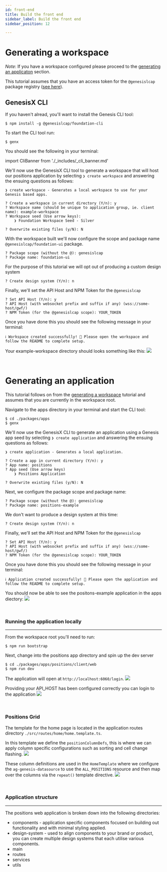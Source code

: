 ```yaml
---
id: front-end
title: Build the front end
sidebar_label: Build the front end
sidebar_position: 12

---
```

# <a name="#partOne"></a> Generating a workspace
_Note_: If you have a workspace configured please proceed to the [generating an applicaton](#partTwo) section. 

This tutorial assumes that you have an access token for the `@genesislcap` package registry ([see here](https://docs.genesis.global/secure/web-ui-reference/cli/#pre-flight-steps)).

GenesisX CLI
---

If you haven't alread, you'll want to install the Genesis CLI tool:
```
$ npm install -g @genesislcap/foundation-cli
```

To start the CLI tool run:
```
$ genx
```
You should see the following in your terminal:

import CliBanner from './_includes/_cli_banner.md'
<CliBanner />

We'll now use the GenesisX CLI tool to generate a workspace that will host our positions application by selecting `❯ create workspace` and answering the ensuing questions as follows:

```
❯ create workspace - Generates a local workspace to use for your Genesis based apps.

? Create a workspace in current directory (Y/n): y
? Workspace name (should be unique to application group, ie. client name): example-workspace
? Workspace seed (Use arrow keys):
    ❯ Foundation Workspace Seed - Silver

? Overwrite existing files (y/N): N
```

With the workspace built we'll now configure the scope and package name `@genesislcap/foundation-ui` package.

```
? Package scope (without the @): genesislcap
? Package name: foundation-ui
```

For the purpose of this tutorial we will opt out of producing a custom design system
```
? Create design system (Y/n): n
```

Finally, we'll set the API Host and NPM Token for the `@genesislcap`
<!-- TODO: what will the user set the API Host to? -->
```
? Set API Host (Y/n): y
? API Host (with websocket prefix and suffix if any) (wss://some-host/gwf/) 
? NPM Token (for the @genesislcap scope): YOUR_TOKEN
```

Once you have done this you should see the following message in your terminal:
```
ℹ Workspace created successfully! 🎉 Please open the workspace and follow the README to complete setup.
```
Your example-workspace directory should looks something like this:
![](/img/example-workspace.png)

<br>

# <a name="#partTwo"></a> Generating an application

This tutorial follows on from the [generating a workspace](#partOne) tutorial and assumes that you are currently in the workspace root.

Navigate to the apps directory in your terminal and start the CLI tool:
```
$ cd ./packages/apps
$ genx
```

We'll now use the GenesisX CLI to generate an application using a Genesis app seed by selecting `❯ create application` and answering the ensuing questions as follows:

```
❯ create application - Generates a local application.

? Create a app in current directory (Y/n): y
? App name: positions
? App seed (Use arrow keys)
    ❯ Positions Application

? Overwrite existing files (y/N): N
```

Next, we configure the package scope and package name:
<!-- TODO: this package name need to be foundation-ui? -->
```
? Package scope (without the @): genesislcap
? Package name: positions-example
```

We don't want to produce a design system at this time:
```
? Create design system (Y/n): n
```

Finally, we'll set the API Host and NPM Token for the `@genesislcap`
<!-- TODO: what will the user set the API Host to? -->
```
? Set API Host (Y/n): y
? API Host (with websocket prefix and suffix if any) (wss://some-host/gwf/) 
? NPM Token (for the @genesislcap scope): YOUR_TOKEN
```

Once you have done this you should see the following message in your terminal:
```
ℹ Application created successfully! 🎉 Please open the application and follow the README to complete setup.
```
You should now be able to see the positons-example application in the apps diectory:
![](/img/positions-example.png)

<br>

### Running the application locally
---
From the workspace root you'll need to run:
```
$ npm run bootstrap
```

Next, change into the positions app directory and spin up the dev server
```
$ cd ./packages/apps/positions/client/web
$ npm run dev
```

The application will open at `http://localhost:6060/login`.
![](/img/positions-example--login.png)

Providing your API_HOST has been configured correctly you can login to the application
![](/img/positions-example--home.png)

<br>

### Positions Grid
The template for the home page is located in the application routes directory `./src/routes/home/home.template.ts`.

In this template we define the `positionColumnDefs`, this is where we can apply column specific configurations such as sorting and cell change flashing.
![](/img/positions-example--column-defs.png)

These column definitions are used in the `HomeTemplate` where we configure the `ag-genesis-datasource` to use the `ALL_POSITIONS` resource and then map over the columns via the `repeat()` template directive.
![](/img/positions-example--grid-template.png)


<br>

### Application structure
---
The positions web application is broken down into the following directories:
- components - application specific components focused on building out functionality and with minimal styling applied.
- design-system - used to align components to your brand or product, you can create multiple design systems that each utilise various components.
- main
- routes
- services
- utils


